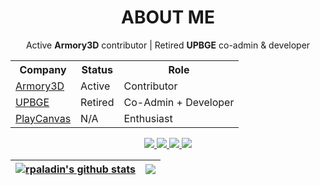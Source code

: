<div align="center">
  <h1>ABOUT ME</h1>
</div>

<div align="center">
  <p>Active <b>Armory3D</b> contributor | Retired <b>UPBGE</b> co-admin & developer</p>
</div>

<div align="center">
  <table>
    <tr>
      <th>Company</th>
      <th>Status</th>
      <th>Role</th>
    </tr>
    <tr>
      <td><a href="https://armory3d.org">Armory3D</a></td>
      <td>Active</td>
      <td>Contributor</td>
    </tr>
    <tr>
      <td><a href="https://upbge.org">UPBGE</a></td>
      <td>Retired</td>
      <td>Co-Admin + Developer </td>
    </tr>
    <tr>
      <td><a href="https://playcanvas.com">PlayCanvas</a></td>
      <td>N/A</td>
      <td>Enthusiast</td>
    </tr>
  </table>
  
  <a href="https://discord.gg/rtpFtwnZCq">
    <img src="https://img.shields.io/badge/discord-%23E60023.svg?&style=for-the-badge&logo=discord&logoColor=white" />
  </a>
  <a href="https://www.youtube.com/channel/UCPnPW3BMq3Lv--L6XFoVfLA">
    <img src="https://img.shields.io/badge/youtube-%23E60023.svg?&style=for-the-badge&logo=youtube&logoColor=white" />
  </a>
  <a href="https://www.twitter.com/rpaladin_01">
    <img src="https://img.shields.io/badge/twitter-%23E60023.svg?&style=for-the-badge&logo=twitter&logoColor=white" />
  </a>
  <a href="https://www.reddit.com/u/randompandagames">
    <img src="https://img.shields.io/badge/reddit-%23E60023.svg?&style=for-the-badge&logo=reddit&logoColor=white" />
  </a>
</div>

| <a href="https://github.com/anuraghazra/github-readme-stats"><img align="center" src="https://github-readme-stats.vercel.app/api?username=rpaladin&theme=dark&show_icons=true" alt="rpaladin's github stats" /></a> | <a href="https://github.com/anuraghazra/github-readme-stats"><img align="center" src="https://github-readme-stats.vercel.app/api/top-langs/?username=rpaladin&layout=compact&theme=dark&show_icons=true" /></a> 
| ------------- | ------------- |
